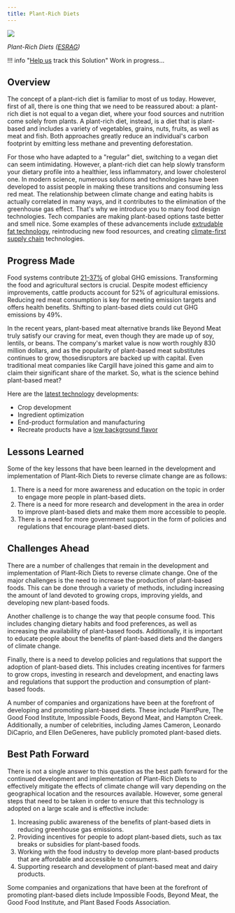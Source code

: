 ```yaml
---
title: Plant-Rich Diets
---
```

![](/img/plant-rich-diets.png)

*Plant-Rich Diets ([ESRAG](https://esragdev.com/project/plant-rich-diets/))*

!!! info "[Help us](../../contribute) track this Solution"
    Work in progress...

## Overview

The concept of a plant-rich diet is familiar to most of us today. However, first of all, there is one thing that we need to be reassured about: a plant-rich diet is not equal to a vegan diet, where your food sources and nutrition come solely from plants. A plant-rich diet, instead, is a diet that is plant-based and includes a variety of vegetables, grains, nuts, fruits, as well as meat and fish. Both approaches greatly reduce an individual's carbon footprint by emitting less methane and preventing deforestation.

For those who have adapted to a "regular" diet, switching to a vegan diet can seem intimidating. However, a plant-rich diet can help slowly transform your dietary profile into a healthier, less inflammatory, and lower cholesterol one. In modern science, numerous solutions and technologies have been developed to assist people in making these transitions and consuming less red meat. The relationship between climate change and eating habits is actually correlated in many ways, and it contributes to the elimination of the greenhouse gas effect. That's why we introduce you to many food design technologies. Tech companies are making plant-based options taste better and smell nice. Some examples of these advancements include [extrudable fat technology](https://www.forbes.com/sites/johncumbers/2021/05/13/how-new-technology-is-making-plant-based-foods-taste-and-look-better/?sh=313d3d50585e), reintroducing new food resources, and creating [climate-first supply chain](https://www.forbes.com/sites/shaynaharris/2023/01/19/food-technologies-to-curb-climate-change/?sh=55722cd734d3) technologies.

## **Progress Made**

Food systems contribute [21-37%](https://www.ncbi.nlm.nih.gov/pmc/articles/PMC9024616/) of global GHG emissions. Transforming the food and agricultural sectors is crucial. Despite modest efficiency improvements, cattle products account for 52% of agricultural emissions. Reducing red meat consumption is key for meeting emission targets and offers health benefits. Shifting to plant-based diets could cut GHG emissions by 49%.

In the recent years, plant-based meat alternative brands like Beyond Meat truly satisfy our craving for meat, even though they are made up of soy, lentils, or beans. The company's market value is now worth roughly 830 million dollars, and as the popularity of plant-based meat substitutes continues to grow, thosedisruptors are backed up with capital. Even traditional meat companies like Cargill have joined this game and aim to claim their significant share of the market. So, what is the science behind plant-based meat?

Here are the [latest technology](https://gfi.org/science/the-science-of-plant-based-meat/) developments:

* Crop development
* Ingredient optimization
* End-product formulation and manufacturing
* Recreate products have a [low background flavor](https://gfi.org/blog/2023-outlook-the-state-of-the-plant-based-meat-category/)

## Lessons Learned

Some of the key lessons that have been learned in the development and implementation of Plant-Rich Diets to reverse climate change are as follows: 

1. There is a need for more awareness and education on the topic in order to engage more people in plant-based diets.
2. There is a need for more research and development in the area in order to improve plant-based diets and make them more accessible to people.
3. There is a need for more government support in the form of policies and regulations that encourage plant-based diets.

## Challenges Ahead

There are a number of challenges that remain in the development and implementation of Plant-Rich Diets to reverse climate change. One of the major challenges is the need to increase the production of plant-based foods. This can be done through a variety of methods, including increasing the amount of land devoted to growing crops, improving yields, and developing new plant-based foods.

Another challenge is to change the way that people consume food. This includes changing dietary habits and food preferences, as well as increasing the availability of plant-based foods. Additionally, it is important to educate people about the benefits of plant-based diets and the dangers of climate change.

Finally, there is a need to develop policies and regulations that support the adoption of plant-based diets. This includes creating incentives for farmers to grow crops, investing in research and development, and enacting laws and regulations that support the production and consumption of plant-based foods.

A number of companies and organizations have been at the forefront of developing and promoting plant-based diets. These include PlantPure, The Good Food Institute, Impossible Foods, Beyond Meat, and Hampton Creek. Additionally, a number of celebrities, including James Cameron, Leonardo DiCaprio, and Ellen DeGeneres, have publicly promoted plant-based diets.

## Best Path Forward

There is not a single answer to this question as the best path forward for the continued development and implementation of Plant-Rich Diets to effectively mitigate the effects of climate change will vary depending on the geographical location and the resources available. However, some general steps that need to be taken in order to ensure that this technology is adopted on a large scale and is effective include:

1. Increasing public awareness of the benefits of plant-based diets in reducing greenhouse gas emissions.
2. Providing incentives for people to adopt plant-based diets, such as tax breaks or subsidies for plant-based foods.
3. Working with the food industry to develop more plant-based products that are affordable and accessible to consumers.
4. Supporting research and development of plant-based meat and dairy products.

Some companies and organizations that have been at the forefront of promoting plant-based diets include Impossible Foods, Beyond Meat, the Good Food Institute, and Plant Based Foods Association.